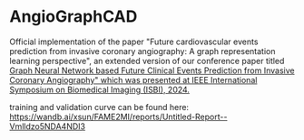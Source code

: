 # AngioGraphCAD

Official implementation of the paper "Future cardiovascular events prediction from invasive coronary angiography: A graph representation learning perspective", an extended version of our conference paper titled [Graph Neural Network based Future Clinical Events Prediction from Invasive Coronary Angiography" which was presented at IEEE International Symposium on Biomedical Imaging (ISBI), 2024.](https://ieeexplore.ieee.org/abstract/document/10635813)




training and validation curve can be found here:
https://wandb.ai/xsun/FAME2MI/reports/Untitled-Report--Vmlldzo5NDA4NDI3
